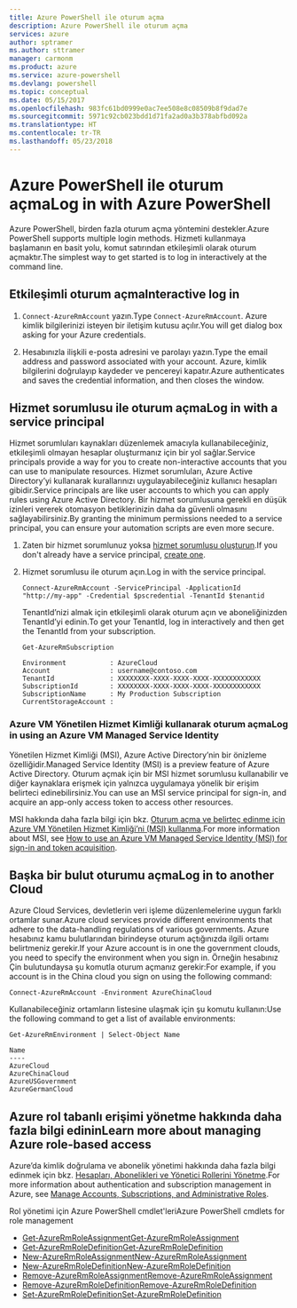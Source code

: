 ```yaml
---
title: Azure PowerShell ile oturum açma
description: Azure PowerShell ile oturum açma
services: azure
author: sptramer
ms.author: sttramer
manager: carmonm
ms.product: azure
ms.service: azure-powershell
ms.devlang: powershell
ms.topic: conceptual
ms.date: 05/15/2017
ms.openlocfilehash: 983fc61bd0999e0ac7ee508e8c08509b8f9dad7e
ms.sourcegitcommit: 5971c92cb023bdd1d71fa2ad0a3b378abfbd092a
ms.translationtype: HT
ms.contentlocale: tr-TR
ms.lasthandoff: 05/23/2018
---
```

# <a name="log-in-with-azure-powershell"></a><span data-ttu-id="2131d-103">Azure PowerShell ile oturum açma</span><span class="sxs-lookup"><span data-stu-id="2131d-103">Log in with Azure PowerShell</span></span>

<span data-ttu-id="2131d-104">Azure PowerShell, birden fazla oturum açma yöntemini destekler.</span><span class="sxs-lookup"><span data-stu-id="2131d-104">Azure PowerShell supports multiple login methods.</span></span> <span data-ttu-id="2131d-105">Hizmeti kullanmaya başlamanın en basit yolu, komut satırından etkileşimli olarak oturum açmaktır.</span><span class="sxs-lookup"><span data-stu-id="2131d-105">The simplest way to get started is to log in interactively at the command line.</span></span>

## <a name="interactive-log-in"></a><span data-ttu-id="2131d-106">Etkileşimli oturum açma</span><span class="sxs-lookup"><span data-stu-id="2131d-106">Interactive log in</span></span>

1. <span data-ttu-id="2131d-107">`Connect-AzureRmAccount` yazın.</span><span class="sxs-lookup"><span data-stu-id="2131d-107">Type `Connect-AzureRmAccount`.</span></span> <span data-ttu-id="2131d-108">Azure kimlik bilgilerinizi isteyen bir iletişim kutusu açılır.</span><span class="sxs-lookup"><span data-stu-id="2131d-108">You will get dialog box asking for your Azure credentials.</span></span>

2. <span data-ttu-id="2131d-109">Hesabınızla ilişkili e-posta adresini ve parolayı yazın.</span><span class="sxs-lookup"><span data-stu-id="2131d-109">Type the email address and password associated with your account.</span></span> <span data-ttu-id="2131d-110">Azure, kimlik bilgilerini doğrulayıp kaydeder ve pencereyi kapatır.</span><span class="sxs-lookup"><span data-stu-id="2131d-110">Azure authenticates and saves the credential information, and then closes the window.</span></span>

## <a name="log-in-with-a-service-principal"></a><span data-ttu-id="2131d-111">Hizmet sorumlusu ile oturum açma</span><span class="sxs-lookup"><span data-stu-id="2131d-111">Log in with a service principal</span></span>

<span data-ttu-id="2131d-112">Hizmet sorumluları kaynakları düzenlemek amacıyla kullanabileceğiniz, etkileşimli olmayan hesaplar oluşturmanız için bir yol sağlar.</span><span class="sxs-lookup"><span data-stu-id="2131d-112">Service principals provide a way for you to create non-interactive accounts that you can use to manipulate resources.</span></span> <span data-ttu-id="2131d-113">Hizmet sorumluları, Azure Active Directory’yi kullanarak kurallarınızı uygulayabileceğiniz kullanıcı hesapları gibidir.</span><span class="sxs-lookup"><span data-stu-id="2131d-113">Service principals are like user accounts to which you can apply rules using Azure Active Directory.</span></span> <span data-ttu-id="2131d-114">Bir hizmet sorumlusuna gerekli en düşük izinleri vererek otomasyon betiklerinizin daha da güvenli olmasını sağlayabilirsiniz.</span><span class="sxs-lookup"><span data-stu-id="2131d-114">By granting the minimum permissions needed to a service principal, you can ensure your automation scripts are even more secure.</span></span>

1. <span data-ttu-id="2131d-115">Zaten bir hizmet sorumlunuz yoksa [hizmet sorumlusu oluşturun](create-azure-service-principal-azureps.md).</span><span class="sxs-lookup"><span data-stu-id="2131d-115">If you don't already have a service principal, [create one](create-azure-service-principal-azureps.md).</span></span>

2. <span data-ttu-id="2131d-116">Hizmet sorumlusu ile oturum açın.</span><span class="sxs-lookup"><span data-stu-id="2131d-116">Log in with the service principal.</span></span>

    ```azurepowershell-interactive
    Connect-AzureRmAccount -ServicePrincipal -ApplicationId  "http://my-app" -Credential $pscredential -TenantId $tenantid
    ```

    <span data-ttu-id="2131d-117">TenantId’nizi almak için etkileşimli olarak oturum açın ve aboneliğinizden TenantId’yi edinin.</span><span class="sxs-lookup"><span data-stu-id="2131d-117">To get your TenantId, log in interactively and then get the TenantId from your subscription.</span></span>

    ```azurepowershell-interactive
    Get-AzureRmSubscription
    ```

    ```output
    Environment           : AzureCloud
    Account               : username@contoso.com
    TenantId              : XXXXXXXX-XXXX-XXXX-XXXX-XXXXXXXXXXXX
    SubscriptionId        : XXXXXXXX-XXXX-XXXX-XXXX-XXXXXXXXXXXX
    SubscriptionName      : My Production Subscription
    CurrentStorageAccount :
    ```

### <a name="log-in-using-an-azure-vm-managed-service-identity"></a><span data-ttu-id="2131d-118">Azure VM Yönetilen Hizmet Kimliği kullanarak oturum açma</span><span class="sxs-lookup"><span data-stu-id="2131d-118">Log in using an Azure VM Managed Service Identity</span></span>

<span data-ttu-id="2131d-119">Yönetilen Hizmet Kimliği (MSI), Azure Active Directory’nin bir önizleme özelliğidir.</span><span class="sxs-lookup"><span data-stu-id="2131d-119">Managed Service Identity (MSI) is a preview feature of Azure Active Directory.</span></span> <span data-ttu-id="2131d-120">Oturum açmak için bir MSI hizmet sorumlusu kullanabilir ve diğer kaynaklara erişmek için yalnızca uygulamaya yönelik bir erişim belirteci edinebilirsiniz.</span><span class="sxs-lookup"><span data-stu-id="2131d-120">You can use an MSI service principal for sign-in, and acquire an app-only access token to access other resources.</span></span>

<span data-ttu-id="2131d-121">MSI hakkında daha fazla bilgi için bkz. [Oturum açma ve belirteç edinme için Azure VM Yönetilen Hizmet Kimliği’ni (MSI) kullanma](/azure/active-directory/msi-how-to-get-access-token-using-msi).</span><span class="sxs-lookup"><span data-stu-id="2131d-121">For more information about MSI, see [How to use an Azure VM Managed Service Identity (MSI) for sign-in and token acquisition](/azure/active-directory/msi-how-to-get-access-token-using-msi).</span></span>

## <a name="log-in-to-another-cloud"></a><span data-ttu-id="2131d-122">Başka bir bulut oturumu açma</span><span class="sxs-lookup"><span data-stu-id="2131d-122">Log in to another Cloud</span></span>

<span data-ttu-id="2131d-123">Azure Cloud Services, devletlerin veri işleme düzenlemelerine uygun farklı ortamlar sunar.</span><span class="sxs-lookup"><span data-stu-id="2131d-123">Azure cloud services provide different environments that adhere to the data-handling regulations of various governments.</span></span> <span data-ttu-id="2131d-124">Azure hesabınız kamu bulutlarından birindeyse oturum açtığınızda ilgili ortamı belirtmeniz gerekir.</span><span class="sxs-lookup"><span data-stu-id="2131d-124">If your Azure account is in one the government clouds, you need to specify the environment when you sign in.</span></span> <span data-ttu-id="2131d-125">Örneğin hesabınız Çin bulutundaysa şu komutla oturum açmanız gerekir:</span><span class="sxs-lookup"><span data-stu-id="2131d-125">For example, if you account is in the China cloud you sign on using the following command:</span></span>

```azurepowershell-interactive
Connect-AzureRmAccount -Environment AzureChinaCloud
```

<span data-ttu-id="2131d-126">Kullanabileceğiniz ortamların listesine ulaşmak için şu komutu kullanın:</span><span class="sxs-lookup"><span data-stu-id="2131d-126">Use the following command to get a list of available environments:</span></span>

```azurepowershell-interactive
Get-AzureRmEnvironment | Select-Object Name
```

```output
Name
----
AzureCloud
AzureChinaCloud
AzureUSGovernment
AzureGermanCloud
```

## <a name="learn-more-about-managing-azure-role-based-access"></a><span data-ttu-id="2131d-127">Azure rol tabanlı erişimi yönetme hakkında daha fazla bilgi edinin</span><span class="sxs-lookup"><span data-stu-id="2131d-127">Learn more about managing Azure role-based access</span></span>

<span data-ttu-id="2131d-128">Azure’da kimlik doğrulama ve abonelik yönetimi hakkında daha fazla bilgi edinmek için bkz. [Hesapları, Abonelikleri ve Yönetici Rollerini Yönetme](/azure/active-directory/role-based-access-control-configure).</span><span class="sxs-lookup"><span data-stu-id="2131d-128">For more information about authentication and subscription management in Azure, see [Manage Accounts, Subscriptions, and Administrative Roles](/azure/active-directory/role-based-access-control-configure).</span></span>

<span data-ttu-id="2131d-129">Rol yönetimi için Azure PowerShell cmdlet'leri</span><span class="sxs-lookup"><span data-stu-id="2131d-129">Azure PowerShell cmdlets for role management</span></span>

* [<span data-ttu-id="2131d-130">Get-AzureRmRoleAssignment</span><span class="sxs-lookup"><span data-stu-id="2131d-130">Get-AzureRmRoleAssignment</span></span>](/powershell/module/AzureRM.Resources/Get-AzureRmRoleAssignment)
* [<span data-ttu-id="2131d-131">Get-AzureRmRoleDefinition</span><span class="sxs-lookup"><span data-stu-id="2131d-131">Get-AzureRmRoleDefinition</span></span>](/powershell/module/AzureRM.Resources/Get-AzureRmRoleDefinition)
* [<span data-ttu-id="2131d-132">New-AzureRmRoleAssignment</span><span class="sxs-lookup"><span data-stu-id="2131d-132">New-AzureRmRoleAssignment</span></span>](/powershell/module/AzureRM.Resources/New-AzureRmRoleAssignment)
* [<span data-ttu-id="2131d-133">New-AzureRmRoleDefinition</span><span class="sxs-lookup"><span data-stu-id="2131d-133">New-AzureRmRoleDefinition</span></span>](/powershell/module/AzureRM.Resources/New-AzureRmRoleDefinition)
* [<span data-ttu-id="2131d-134">Remove-AzureRmRoleAssignment</span><span class="sxs-lookup"><span data-stu-id="2131d-134">Remove-AzureRmRoleAssignment</span></span>](/powershell/module/AzureRM.Resources/Remove-AzureRmRoleAssignment)
* [<span data-ttu-id="2131d-135">Remove-AzureRmRoleDefinition</span><span class="sxs-lookup"><span data-stu-id="2131d-135">Remove-AzureRmRoleDefinition</span></span>](/powershell/module/AzureRM.Resources/Remove-AzureRmRoleDefinition)
* [<span data-ttu-id="2131d-136">Set-AzureRmRoleDefinition</span><span class="sxs-lookup"><span data-stu-id="2131d-136">Set-AzureRmRoleDefinition</span></span>](/powershell/moduel/AzureRM.Resources/Set-AzureRmRoleDefinition)
